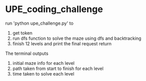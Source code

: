 # UPE_coding_challenge

run 'python upe_challenge.py' to
  1) get token
  2) run dfs function to solve the maze using dfs and backtracking
  3) finish 12 levels and print the final request return
 
The terminal outputs
  1) initial maze info for each level
  2) path taken from start to finish for each level
  3) time taken to solve each level
